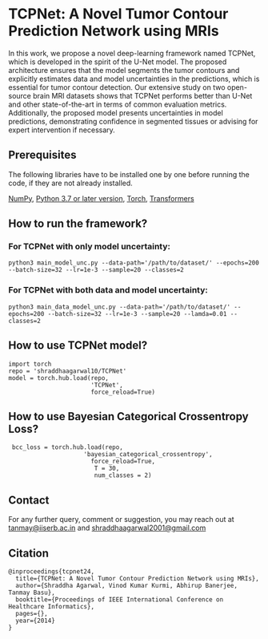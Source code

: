 # TCPNet: A Novel Tumor Contour Prediction Network using MRIs
In this work, we propose a novel deep-learning framework named TCPNet, which is developed in the spirit of the U-Net model. The proposed architecture ensures that the model segments the tumor contours and explicitly estimates data and model uncertainties in the predictions, which is essential for tumor contour detection. Our extensive study on two open-source brain MRI datasets shows that TCPNet performs better than U-Net and other state-of-the-art in terms of common evaluation metrics. Additionally, the proposed model presents uncertainties in model predictions, demonstrating confidence in segmented tissues or advising for expert intervention if necessary.

## Prerequisites
The following libraries have to be installed one by one before running the code, if they are not already installed. 

[NumPy](https://numpy.org/install/), [Python 3.7 or later version](https://www.python.org/downloads/), [Torch](https://pypi.org/project/torch/), [Transformers](https://pypi.org/project/transformers/)

## How to run the framework?

### For TCPNet with only model uncertainty:
```
python3 main_model_unc.py --data-path='/path/to/dataset/' --epochs=200 --batch-size=32 --lr=1e-3 --sample=20 --classes=2
```

### For TCPNet with both data and model uncertainty:
```
python3 main_data_model_unc.py --data-path='/path/to/dataset/' --epochs=200 --batch-size=32 --lr=1e-3 --sample=20 --lamda=0.01 --classes=2
```

## How to use TCPNet model?
```
import torch
repo = 'shraddhaagarwal10/TCPNet'  
model = torch.hub.load(repo,  
                       'TCPNet',  
                       force_reload=True)  
```
## How to use Bayesian Categorical Crossentropy Loss?
```
 bcc_loss = torch.hub.load(repo,
                     'bayesian_categorical_crossentropy',
                       force_reload=True,
                        T = 30,
                        num_classes = 2) 
```
## Contact

For any further query, comment or suggestion, you may reach out at tanmay@iiserb.ac.in and shraddhaagarwal2001@gmail.com

## Citation
```
@inproceedings{tcpnet24,
  title={TCPNet: A Novel Tumor Contour Prediction Network using MRIs},
  author={Shraddha Agarwal, Vinod Kumar Kurmi, Abhirup Banerjee, Tanmay Basu},
  booktitle={Proceedings of IEEE International Conference on Healthcare Informatics},
  pages={},
  year={2014}
}
